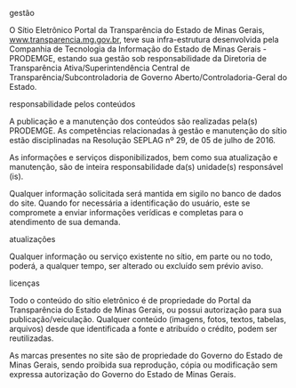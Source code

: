 

gestão

O Sítio Eletrônico Portal da Transparência do Estado de Minas Gerais, www.transparencia.mg.gov.br, teve sua infra-estrutura desenvolvida pela Companhia de Tecnologia da Informação do Estado de Minas Gerais - PRODEMGE, estando sua gestão sob responsabilidade da Diretoria de Transparência Ativa/Superintendência Central de Transparência/Subcontroladoria de Governo Aberto/Controladoria-Geral do Estado.



responsabilidade pelos conteúdos

A publicação e a manutenção dos conteúdos são realizadas pela(s) PRODEMGE. As competências relacionadas à gestão e manutenção do sítio estão disciplinadas na Resolução SEPLAG nº 29, de 05 de julho de 2016.

As informações e serviços disponibilizados, bem como sua atualização e manutenção, são de inteira responsabilidade da(s) unidade(s) responsável (is).

Qualquer informação solicitada será mantida em sigilo no banco de dados do site. Quando for necessária a identificação do usuário, este se compromete a enviar informações verídicas e completas para o atendimento de sua demanda.


atualizações

Qualquer informação ou serviço existente no sítio, em parte ou no todo, poderá, a qualquer tempo, ser alterado ou excluído sem prévio aviso.


licenças

Todo o conteúdo do sítio eletrônico é de propriedade do Portal da Transparência do Estado de Minas Gerais, ou possui autorização para sua publicação/veiculação. Qualquer conteúdo (imagens, fotos, textos, tabelas, arquivos) desde que identificada a fonte e atribuído o crédito, podem ser reutilizadas.

As marcas presentes no site são de propriedade do Governo do Estado de Minas Gerais, sendo proibida sua reprodução, cópia ou modificação sem expressa autorização do Governo do Estado de Minas Gerais.